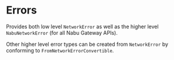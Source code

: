 # Errors

Provides both low level `NetworkError` as well as the higher level `NabuNetworkError` (for all Nabu Gateway APIs).

Other higher level error types can be created from `NetworkError`  by conforming to `FromNetworkErrorConvertible`.
